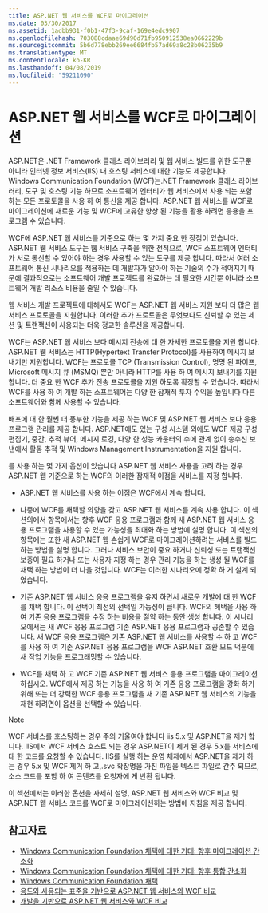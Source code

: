 ```yaml
---
title: ASP.NET 웹 서비스를 WCF로 마이그레이션
ms.date: 03/30/2017
ms.assetid: 1adbb931-f0b1-47f3-9caf-169e4edc9907
ms.openlocfilehash: 703088cdaae69d90d71fb950912538ea0662229b
ms.sourcegitcommit: 5b6d778ebb269ee6684fb57ad69a8c28b06235b9
ms.translationtype: MT
ms.contentlocale: ko-KR
ms.lasthandoff: 04/08/2019
ms.locfileid: "59211090"
---
```

# <a name="migrating-aspnet-web-services-to-wcf"></a>ASP.NET 웹 서비스를 WCF로 마이그레이션
ASP.NET은 .NET Framework 클래스 라이브러리 및 웹 서비스 빌드를 위한 도구뿐 아니라 인터넷 정보 서비스(IIS) 내 호스팅 서비스에 대한 기능도 제공합니다. Windows Communication Foundation (WCF)는.NET Framework 클래스 라이브러리, 도구 및 호스팅 기능 하므로 소프트웨어 엔터티가 웹 서비스에서 사용 되는 포함 하는 모든 프로토콜을 사용 하 여 통신을 제공 합니다.  ASP.NET 웹 서비스를 WCF로 마이그레이션에 새로운 기능 및 WCF에 고유한 향상 된 기능을 활용 하려면 응용을 프로그램 수 있습니다.  
  
 WCF에 ASP.NET 웹 서비스를 기준으로 하는 몇 가지 중요 한 장점이 있습니다. ASP.NET 웹 서비스 도구는 웹 서비스 구축을 위한 전적으로, WCF 소프트웨어 엔터티가 서로 통신할 수 있어야 하는 경우 사용할 수 있는 도구를 제공 합니다. 따라서 여러 소프트웨어 통신 시나리오를 적용하는 데 개발자가 알아야 하는 기술의 수가 적어지기 때문에 결과적으로는 소프트웨어 개발 프로젝트를 완료하는 데 필요한 시간뿐 아니라 소프트웨어 개발 리소스 비용을 줄일 수 있습니다.  
  
 웹 서비스 개발 프로젝트에 대해서도 WCF는 ASP.NET 웹 서비스 지원 보다 더 많은 웹 서비스 프로토콜을 지원합니다. 이러한 추가 프로토콜은 무엇보다도 신뢰할 수 있는 세션 및 트랜잭션이 사용되는 더욱 정교한 솔루션을 제공합니다.  
  
 WCF는 ASP.NET 웹 서비스 보다 메시지 전송에 대 한 자세한 프로토콜을 지원 합니다. ASP.NET 웹 서비스는 HTTP(Hypertext Transfer Protocol)를 사용하여 메시지 보내기만 지원합니다. WCF는 프로토콜 TCP (Transmission Control), 명명 된 파이프, Microsoft 메시지 큐 (MSMQ) 뿐만 아니라 HTTP를 사용 하 여 메시지 보내기를 지원 합니다. 더 중요 한 WCF 추가 전송 프로토콜을 지원 하도록 확장할 수 있습니다. 따라서 WCF를 사용 하 여 개발 하는 소프트웨어는 다양 한 잠재적 투자 수익을 높입니다 다른 소프트웨어와 함께 사용할 수 있습니다.  
  
 배포에 대 한 훨씬 더 풍부한 기능을 제공 하는 WCF 및 ASP.NET 웹 서비스 보다 응용 프로그램 관리를 제공 합니다. ASP.NET에도 있는 구성 시스템 외에도 WCF 제공 구성 편집기, 중간, 추적 뷰어, 메시지 로깅, 다양 한 성능 카운터의 수에 관계 없이 송수신 보낸에서 활동 추적 및 Windows Management Instrumentation을 지원 합니다.  
  
 를 사용 하는 몇 가지 옵션이 있습니다 ASP.NET 웹 서비스 사용을 고려 하는 경우 ASP.NET 웹 기준으로 하는 WCF의 이러한 잠재적 이점을 서비스를 지정 합니다.  
  
-   ASP.NET 웹 서비스를 사용 하는 이점은 WCF에서 계속 합니다.  
  
-   나중에 WCF를 채택할 의향을 갖고 ASP.NET 웹 서비스를 계속 사용 합니다. 이 섹션의에서 항목에서는 향후 WCF 응용 프로그램과 함께 새 ASP.NET 웹 서비스 응용 프로그램을 사용할 수 있는 가능성을 최대화 하는 방법에 설명 합니다. 이 섹션의 항목에는 또한 새 ASP.NET 웹 손쉽게 WCF로 마이그레이션하려는 서비스를 빌드하는 방법을 설명 합니다. 그러나 서비스 보안이 중요 하거나 신뢰성 또는 트랜잭션 보증이 필요 하거나 또는 사용자 지정 하는 경우 관리 기능을 하는 생성 될 WCF를 채택 하는 방법이 더 나을 것입니다. WCF는 이러한 시나리오에 정확 하 게 설계 되었습니다.  
  
-   기존 ASP.NET 웹 서비스 응용 프로그램을 유지 하면서 새로운 개발에 대 한 WCF를 채택 합니다. 이 선택이 최선의 선택일 가능성이 큽니다. WCF의 혜택을 사용 하 여 기존 응용 프로그램을 수정 하는 비용을 절약 하는 동안 생성 합니다. 이 시나리오에서는 새 WCF 응용 프로그램 기존 ASP.NET 응용 프로그램과 공존할 수 있습니다. 새 WCF 응용 프로그램은 기존 ASP.NET 웹 서비스를 사용할 수 하 고 WCF를 사용 하 여 기존 ASP.NET 응용 프로그램을 WCF ASP.NET 호환 모드 덕분에 새 작업 기능을 프로그래밍할 수 있습니다.  
  
-   WCF를 채택 하 고 WCF 기존 ASP.NET 웹 서비스 응용 프로그램을 마이그레이션하십시오. WCF에서 제공 하는 기능을 사용 하 여 기존 응용 프로그램을 강화 하기 위해 또는 더 강력한 WCF 응용 프로그램을 새 기존 ASP.NET 웹 서비스의 기능을 재현 하려면이 옵션을 선택할 수 있습니다.  
  
> [!NOTE]
>  WCF 서비스를 호스팅하는 경우 주의 기울여야 합니다 iis 5.x 및 ASP.NET을 제거 합니다. IIS에서 WCF 서비스 호스트 되는 경우 ASP.NET이 제거 된 경우 5.x를 서비스에 대 한 코드를 요청할 수 있습니다. IIS를 실행 하는 운영 체제에서 ASP.NET을 제거 하는 경우 5.x 및 WCF 제거 하 고,.svc 확장명을 가진 파일을 텍스트 파일로 간주 되므로, 소스 코드를 포함 하 여 콘텐츠를 요청자에 게 반환 됩니다.  
  
 이 섹션에서는 이러한 옵션을 자세히 설명, ASP.NET 웹 서비스와 WCF 비교 및 ASP.NET 웹 서비스 코드를 WCF로 마이그레이션하는 방법에 지침을 제공 합니다.  
  
## <a name="see-also"></a>참고자료

- [Windows Communication Foundation 채택에 대한 기대: 향후 마이그레이션 간소화](../../../../docs/framework/wcf/feature-details/anticipating-adopting-wcf-migration.md)
- [Windows Communication Foundation 채택에 대한 기대: 향후 통합 간소화](../../../../docs/framework/wcf/feature-details/anticipating-adopting-the-wcf-easing-future-integration.md)
- [Windows Communication Foundation 채택](../../../../docs/framework/wcf/feature-details/adopting-wcf.md)
- [용도와 사용되는 표준을 기반으로 ASP.NET 웹 서비스와 WCF 비교](../../../../docs/framework/wcf/feature-details/comparing-aspnet-web-services-to-wcf-based-on-purpose-and-standards-used.md)
- [개발을 기반으로 ASP.NET 웹 서비스와 WCF 비교](../../../../docs/framework/wcf/feature-details/comparing-aspnet-web-services-to-wcf-based-on-development.md)
